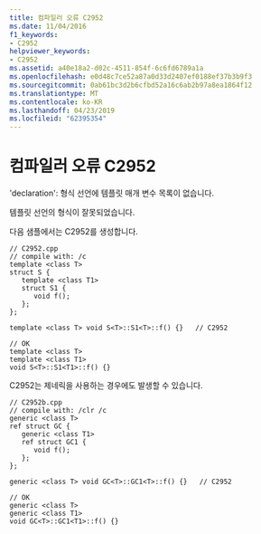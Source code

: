 ```yaml
---
title: 컴파일러 오류 C2952
ms.date: 11/04/2016
f1_keywords:
- C2952
helpviewer_keywords:
- C2952
ms.assetid: a40e18a2-d02c-4511-854f-6c6fd6789a1a
ms.openlocfilehash: e0d48c7ce52a87a0d33d2407ef0188ef37b3b9f3
ms.sourcegitcommit: 0ab61bc3d2b6cfbd52a16c6ab2b97a8ea1864f12
ms.translationtype: MT
ms.contentlocale: ko-KR
ms.lasthandoff: 04/23/2019
ms.locfileid: "62395354"
---
```

# <a name="compiler-error-c2952"></a>컴파일러 오류 C2952

'declaration': 형식 선언에 템플릿 매개 변수 목록이 없습니다.

템플릿 선언의 형식이 잘못되었습니다.

다음 샘플에서는 C2952를 생성합니다.

```
// C2952.cpp
// compile with: /c
template <class T>
struct S {
   template <class T1>
   struct S1 {
      void f();
   };
};

template <class T> void S<T>::S1<T>::f() {}   // C2952

// OK
template <class T>
template <class T1>
void S<T>::S1<T1>::f() {}
```

C2952는 제네릭을 사용하는 경우에도 발생할 수 있습니다.

```
// C2952b.cpp
// compile with: /clr /c
generic <class T>
ref struct GC {
   generic <class T1>
   ref struct GC1 {
      void f();
   };
};

generic <class T> void GC<T>::GC1<T>::f() {}   // C2952

// OK
generic <class T>
generic <class T1>
void GC<T>::GC1<T1>::f() {}
```